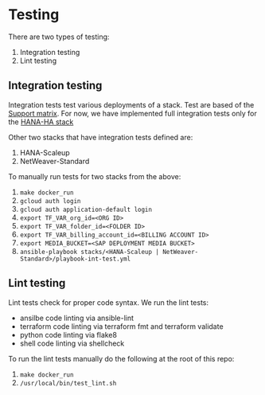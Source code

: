 # Testing
There are two types of testing:
1. Integration testing
2. Lint testing

## Integration testing
Integration tests test various deployments of a stack. Test are based of the [Support matrix](./support-matrix.md).
For now, we have implemented full integration tests only for the [HANA-HA stack](../stacks/HANA-HA/tests)

Other two stacks that have integration tests defined are:
1. HANA-Scaleup
2. NetWeaver-Standard

To manually run tests for two stacks from the above:
1. `make docker_run`
2. `gcloud auth login`
3. `gcloud auth application-default login`
4. `export TF_VAR_org_id=<ORG ID>`
5. `export TF_VAR_folder_id=<FOLDER ID>`
6. `export TF_VAR_billing_account_id=<BILLING ACCOUNT ID>`
7. `export MEDIA_BUCKET=<SAP DEPLOYMENT MEDIA BUCKET>`
8. `ansible-playbook stacks/<HANA-Scaleup | NetWeaver-Standard>/playbook-int-test.yml`

## Lint testing
Lint tests check for proper code syntax. We run the lint tests:
- ansilbe code linting via ansible-lint
- terraform code linting via terraform fmt and terraform validate
- python code linting via flake8
- shell code linting via shellcheck

To run the lint tests manually do the following at the root of this repo:
1. `make docker_run`
2. `/usr/local/bin/test_lint.sh`